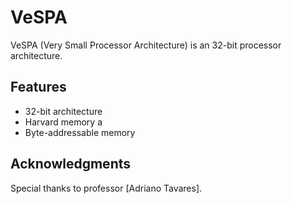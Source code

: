 # VeSPA
VeSPA (Very Small Processor Architecture) is an 32-bit processor architecture.

## Features
- 32-bit architecture
- Harvard memory a
- Byte-addressable memory

## Acknowledgments
Special thanks to professor [Adriano Tavares].
